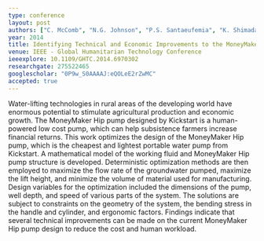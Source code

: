```yaml
---
type: conference
layout: post
authors: ["C. McComb", "N.G. Johnson", "P.S. Santaeufemia", "K. Shimada"]
year: 2014
title: Identifying Technical and Economic Improvements to the MoneyMaker Hip Pump through Multi-Objective Optimization
venue: IEEE - Global Humanitarian Technology Conference
ieeexplore: 10.1109/GHTC.2014.6970302
researchgate: 275522465
googlescholar: "0P9w_S0AAAAJ:eQOLeE2rZwMC"
accepted: true
---
```

Water-lifting technologies in rural areas of the developing world have enormous potential to stimulate agricultural production and economic growth. The MoneyMaker Hip pump designed by Kickstart is a human-powered low cost pump, which can help subsistence farmers increase financial returns. This work optimizes the design of the MoneyMaker Hip pump, which is the cheapest and lightest portable water pump from Kickstart. A mathematical model of the working fluid and MoneyMaker Hip pump structure is developed. Deterministic optimization methods are then employed to maximize the flow rate of the groundwater pumped, maximize the lift height, and minimize the volume of material used for manufacturing. Design variables for the optimization included the dimensions of the pump, well depth, and speed of various parts of the system. The solutions are subject to constraints on the geometry of the system, the bending stress in the handle and cylinder, and ergonomic factors. Findings indicate that several technical improvements can be made on the current MoneyMaker Hip pump design to reduce the cost and human workload.
